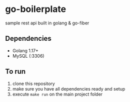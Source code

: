 # go-boilerplate

sample rest api built in golang & go-fiber

## Dependencies
- Golang 1.17+
- MySQL (:3306)

## To run
1. clone this repository
2. make sure you have all dependencies ready and setup
3. execute `make run` on the main project folder